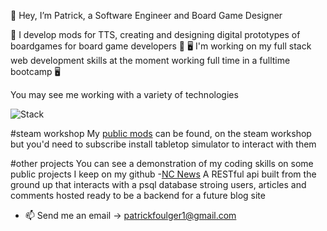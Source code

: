 👋 Hey, I’m Patrick, a Software Engineer and Board Game Designer

🎲 I develop mods for TTS, creating and designing digital prototypes of boardgames for board game developers 🎲
🖥️ I'm working on my full stack web development skills at the moment working full time in a fulltime bootcamp 🖥️

You may see me working with a variety of technologies

![Stack](https://skillicons.dev/icons?i=js,nodejs,postgres,lua,python,npm,c#)

#steam workshop
My [public mods](https://steamcommunity.com/id/MrSuperjolly/myworkshopfiles/?p=1) can be found, on the steam workshop but you'd need to subscribe install tabletop simulator to interact with them

#other projects
You can see a demonstration of my coding skills on some public projects I keep on my github
 -[NC News](https://github.com/patrickfoulger1/nc_news) A RESTful api built from the ground up that interacts with a psql database stroing users, articles and comments hosted ready to be a backend for a future blog site


- 📫 Send me an email -> patrickfoulger1@gmail.com

